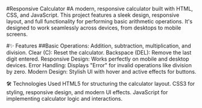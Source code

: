 #Responsive Calculator
#A modern, responsive calculator built with HTML, CSS, and JavaScript. This project features a sleek design, responsive layout, and full functionality for performing basic arithmetic operations. It's designed to work seamlessly across devices, from desktops to mobile screens.

#✨ Features
##Basic Operations: Addition, subtraction, multiplication, and division.
Clear (C): Reset the calculator.
Backspace (DEL): Remove the last digit entered.
Responsive Design: Works perfectly on mobile and desktop devices.
Error Handling: Displays "Error" for invalid operations like division by zero.
Modern Design: Stylish UI with hover and active effects for buttons.

🛠 Technologies Used
HTML5 for structuring the calculator layout.
CSS3 for styling, responsive design, and modern UI effects.
JavaScript for implementing calculator logic and interactions.
